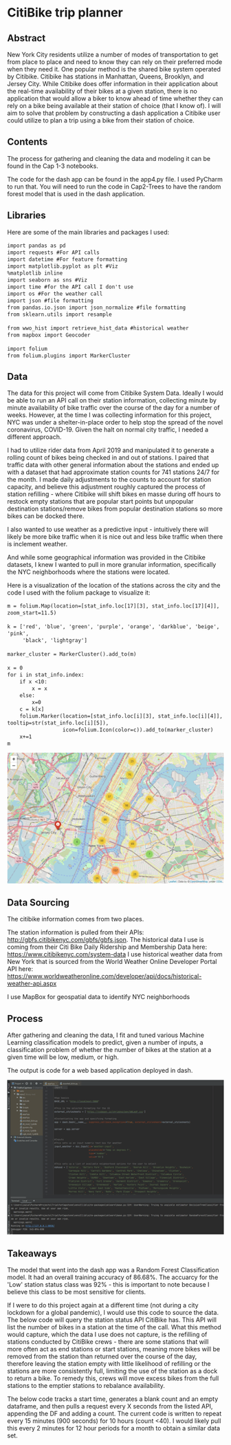 # CitiBike trip planner

## Abstract
New York City residents utilize a number of modes of transportation to get from place to place and need to know they can rely on their preferred mode when they need it. One popular method is the shared bike system operated by Citibike. Citibike has stations in Manhattan, Queens, Brooklyn, and Jersey City. While Citibike does offer information in their application about the real-time availability of their bikes at a given station, there is no application that would allow a biker to know ahead of time whether they can rely on a bike being available at their station of choice (that I know of). I will aim to solve that problem by constructing a dash application a Citibike user could utilize to plan a trip using a bike from their station of choice.

## Contents
The process for gathering and cleaning the data and modeling it can be found in the Cap 1-3 notebooks.

The code for the dash app can be found in the app4.py file. I used PyCharm to run that. You will need to run the code in Cap2-Trees to have the random forest model that is used in the dash application.

## Libraries
Here are some of the main libraries and packages I used:
```
import pandas as pd 
import requests #For API calls
import datetime #For feature formatting
import matplotlib.pyplot as plt #Viz
%matplotlib inline
import seaborn as sns #Viz
import time #for the API call I don't use
import os #For the weather call
import json #file formatting
from pandas.io.json import json_normalize #file formatting
from sklearn.utils import resample

from wwo_hist import retrieve_hist_data #historical weather 
from mapbox import Geocoder

import folium
from folium.plugins import MarkerCluster
```

## Data
The data for this project will come from Citibike System Data. Ideally I would be able to run an API call on their station information, collecting minute by minute availability of bike traffic over the course of the day for a number of weeks. However, at the time I was collecting information for this project, NYC was under a shelter-in-place order to help stop the spread of the novel coronavirus, COVID-19. Given the halt on normal city traffic, I needed a different approach.

I had to utilize rider data from April 2019 and manipulated it to generate a rolling count of bikes being checked in and out of stations. I paired that traffic data with other general information about the stations and ended up with a dataset that had approximate station counts for 741 stations 24/7 for the month. I made daily adjustments to the counts to account for station capacity, and believe this adjustment roughly captured the process of station refilling - where Citibike will shift bikes en masse during off hours to restock empty stations that are popular start points but unpopular destination stations/remove bikes from popular destination stations so more bikes can be docked there.

I also wanted to use weather as a predictive input - intuitively there will likely be more bike traffic when it is nice out and less bike traffic when there is inclement weather.

And while some geographical information was provided in the Citibike datasets, I knew I wanted to pull in more granular information, specifically the NYC neighborhoods where the stations were located.

Here is a visualization of the location of the stations across the city and the code I used with the folium package to visualize it:

```
m = folium.Map(location=[stat_info.loc[17][3], stat_info.loc[17][4]], zoom_start=11.5)

k = ['red', 'blue', 'green', 'purple', 'orange', 'darkblue', 'beige', 'pink', 
     'black', 'lightgray']

marker_cluster = MarkerCluster().add_to(m)

x = 0
for i in stat_info.index:
    if x <10:
        x = x
    else:
        x=0
    c = k[x]
    folium.Marker(location=[stat_info.loc[i][3], stat_info.loc[i][4]], tooltip=str(stat_info.loc[i][5]), 
                  icon=folium.Icon(color=c)).add_to(marker_cluster)
    x+=1
m
```
![](Capstone%20Map.PNG)

## Data Sourcing
The citibike information comes from two places.

The station information is pulled from their APIs: http://gbfs.citibikenyc.com/gbfs/gbfs.json.
The historical data I use is coming from their Citi Bike Daily Ridership and Membership Data here: https://www.citibikenyc.com/system-data
I use historical weather data from New York that is sourced from the World Weather Online Developer Portal API here: https://www.worldweatheronline.com/developer/api/docs/historical-weather-api.aspx

I use MapBox for geospatial data to identify NYC neighborhoods

## Process
After gathering and cleaning the data, I fit and tuned various Machine Learning classification models to predict, given a number of inputs, a classification problem of whether the number of bikes at the station at a given time will be low, medium, or high.

The output is code for a web based application deployed in dash.

![](capstone_gif.gif)

## Takeaways
The model that went into the dash app was a Random Forest Classification model. It had an overall training accuracy of 86.68%. The accuarcy for the 'Low' station status class was 92% - this is important to note because I believe this class to be most sensitive for clients.

If I were to do this project again at a different time (not during a city lockdown for a global pandemic), I would use this code to source the data. The below code will query the station status API CitiBike has. This API will list the number of bikes in a station at the time of the call. What this method would capture, which the data I use does not capture, is the refilling of stations conducted by CitiBike crews - there are some stations that will more often act as end stations or start stations, meaning more bikes will be removed from the station than returned over the course of the day, therefore leaving the station empty with little likelihood of refilling or the stations are more consistently full, limiting the use of the station as a dock to return a bike. To remedy this, crews will move excess bikes from the full stations to the emptier stations to rebalance availability.

The below code tracks a start time, generates a blank count and an empty dataframe, and then pulls a request every X seconds from the listed API, appending the DF and adding a count. The current code is written to repeat every 15 minutes (900 seconds) for 10 hours (count <40). I would likely pull this every 2 minutes for 12 hour periods for a month to obtain a similar data set.
